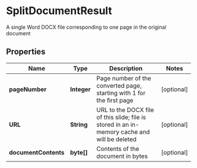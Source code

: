

# SplitDocumentResult

A single Word DOCX file corresponding to one page in the original document
## Properties

Name | Type | Description | Notes
------------ | ------------- | ------------- | -------------
**pageNumber** | **Integer** | Page number of the converted page, starting with 1 for the first page |  [optional]
**URL** | **String** | URL to the DOCX file of this slide; file is stored in an in-memory cache and will be deleted |  [optional]
**documentContents** | **byte[]** | Contents of the document in bytes |  [optional]



